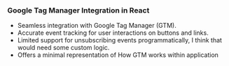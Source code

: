 ### Google Tag Manager Integration in React

- Seamless integration with Google Tag Manager (GTM).
- Accurate event tracking for user interactions on buttons and links.
- Limited support for unsubscribing events programmatically, I think that would need some custom logic. 
- Offers a minimal representation of How GTM works within application